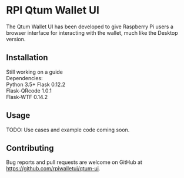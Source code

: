 # RPI Qtum Wallet UI

The Qtum Wallet UI has been developed to give Raspberry Pi users a browser interface for interacting with the wallet, much like the Desktop version.  


## Installation
Still working on a guide  
Dependencies:  
Python 3.5+
Flask 0.12.2  
Flask-QRcode 1.0.1  
Flask-WTF 0.14.2  


## Usage

TODO: Use cases and example code coming soon.

## Contributing

Bug reports and pull requests are welcome on GitHub at https://github.com/rpiwalletui/qtum-ui.
